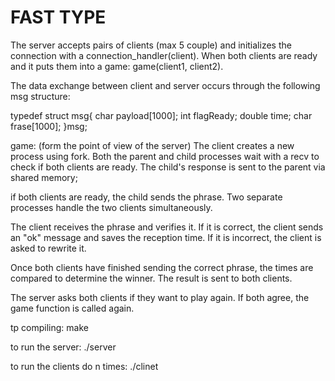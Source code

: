 # FAST TYPE

The server accepts pairs of clients (max 5 couple) and initializes the connection with a connection_handler(client). When both clients are ready and it puts them into a game: game(client1, client2).

The data exchange between client and server occurs through the following msg structure:

typedef struct msg{
    char payload[1000];
    int flagReady;
    double time;
    char frase[1000];
}msg;

game: (form the point of view of the server)
The client creates a new process using fork. Both the parent and child processes wait with a recv to check if both clients are ready.
The child's response is sent to the parent via shared memory;

if both clients are ready, the child sends the phrase. Two separate processes handle the two clients simultaneously.

The client receives the phrase and verifies it. If it is correct, the client sends an "ok" message and saves the reception time. If it is incorrect, the client is asked to rewrite it.

Once both clients have finished sending the correct phrase, the times are compared to determine the winner. The result is sent to both clients.

The server asks both clients if they want to play again. If both agree, the game function is called again.

tp compiling: make

to run the server: ./server

to run the clients do n times: ./clinet

